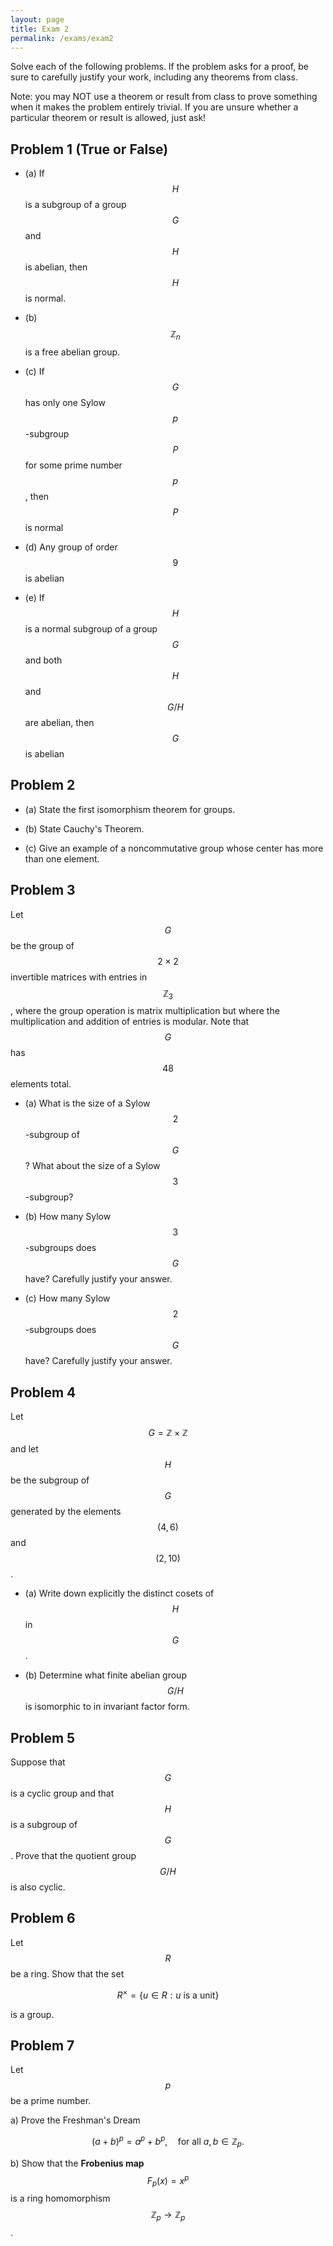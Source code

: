 ```yaml
---
layout: page
title: Exam 2
permalink: /exams/exam2
---
```


Solve each of the following problems.
If the problem asks for a proof, be sure to carefully justify your work, including any theorems from class.

Note: you may NOT use a theorem or result from class to prove something when it makes the problem entirely trivial.  If you are unsure whether a particular theorem or result is allowed, just ask!

## Problem 1 (True or False)

* (a) If $$H$$ is a subgroup of a group $$G$$ and $$H$$ is abelian, then $$H$$ is normal.

* (b) $$\mathbb Z_n$$ is a free abelian group.

* (c) If $$G$$ has only one Sylow $$p$$-subgroup $$P$$ for some prime number $$p$$, then $$P$$ is normal

* (d) Any group of order $$9$$ is abelian

* (e) If $$H$$ is a normal subgroup of a group $$G$$ and both $$H$$ and $$G/H$$ are abelian, then $$G$$ is abelian

## Problem 2

* (a) State the first isomorphism theorem for groups.

* (b) State Cauchy's Theorem.

* (c) Give an example of a noncommutative group whose center has more than one element.

## Problem 3

Let $$G$$ be the group of $$2\times 2$$ invertible matrices with entries in $$\mathbb Z_3$$, where the group operation is matrix multiplication but where the multiplication and addition of entries is modular.  Note that $$G$$ has $$48$$ elements total.

* (a) What is the size of a Sylow $$2$$-subgroup of $$G$$?  What about the size of a Sylow $$3$$-subgroup?

* (b) How many Sylow $$3$$-subgroups does $$G$$ have?  Carefully justify your answer.

* (c) How many Sylow $$2$$-subgroups does $$G$$ have?  Carefully justify your answer.

## Problem 4

Let $$G = \mathbb Z\times \mathbb Z$$ and let $$H$$ be the subgroup of $$G$$ generated by the elements $$(4,6)$$ and $$(2,10)$$.

* (a) Write down explicitly the distinct cosets of $$H$$ in $$G$$.

* (b) Determine what finite abelian group $$G/H$$ is isomorphic to in invariant factor form.

## Problem 5

Suppose that $$G$$ is a cyclic group and that $$H$$ is a subgroup of $$G$$.
Prove that the quotient group $$G/H$$ is also cyclic.

## Problem 6

Let $$R$$ be a ring.  Show that the set

$$R^\times = \{u\in R: u\text{ is a unit}\}$$

is a group.

## Problem 7

Let $$p$$ be a prime number.

a) Prove the Freshman's Dream

$$(a + b)^p = a^p + b^p,\quad \text{for all $a,b\in \mathbb Z_p$}.$$

b) Show that the **Frobenius map** $$F_p(x) = x^p$$ is a ring homomorphism $$\mathbb Z_p\rightarrow\mathbb Z_p$$.



